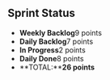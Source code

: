 ## Sprint Status
-   **Weekly Backlog**9 points
-   **Daily Backlog**7 points
-   **In Progress**2 points
-   **Daily Done**8 points
-   **TOTAL:****26 points**